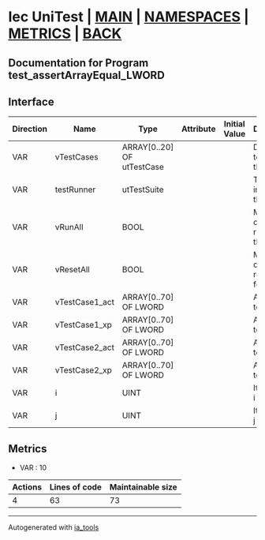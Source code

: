 # Iec UniTest | [MAIN] | [NAMESPACES] | [METRICS] | [BACK]  

## Documentation for Program test_assertArrayEqual_LWORD  

## Interface  

| Direction | Name | Type | Attribute | Initial Value | Documentation |
| --------- | ---- | ---- | --------- | ------------- | ------------- |
| VAR | vTestCases | ARRAY[0..20] OF utTestCase |  |  | Definition of all test cases for this POU |  
| VAR | testRunner | utTestSuite |  |  | Test Suite fb instance to run the tests |  
| VAR | vRunAll | BOOL |  |  | Manual command to run all tests for this POU |  
| VAR | vResetAll | BOOL |  |  | Manual command to reset all tests for this POU |  
| VAR | vTestCase1_act | ARRAY[0..70] OF LWORD |  |  | Array data 1 of test case 1 |  
| VAR | vTestCase1_xp | ARRAY[0..70] OF LWORD |  |  | Array data 2 of test case 1 |  
| VAR | vTestCase2_act | ARRAY[0..70] OF LWORD |  |  | Array data 3 of test case 2 |  
| VAR | vTestCase2_xp | ARRAY[0..70] OF LWORD |  |  | Array data 4 of test case 2 |  
| VAR | i | UINT |  |  | Iterator variable i |  
| VAR | j | UINT |  |  | Iterator variable j |  


## Metrics  

- VAR : 10

| Actions | Lines of code | Maintainable size |
| ------- | ------------- | ----------------- |
| 4 | 63 | 73 |

---
Autogenerated with [ia_tools](https://github.com/tkucic/ia_tools)  

[MAIN]: ../../../../index.md
[NAMESPACES]: ../../nsList.md
[METRICS]: ../../../metrics.md
[BACK]: ../nsMain.md
